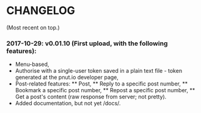 # CHANGELOG
(Most recent on top.)

### 2017-10-29: v0.01.10 (First upload, with the following features):
* Menu-based,
* Authorise with a single-user token saved in a plain text file - token generated at the pnut.io developer page,
* Post-related features:
** Post,
** Reply to a specific post number,
** Bookmark a specific post number,
** Repost a specific post number,
** Get a post's content (raw response from server; not pretty).
* Added documentation, but not yet /docs/.

